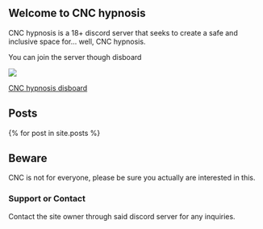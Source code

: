 <!-- Global site tag (gtag.js) - Google Analytics -->
<script async src="https://www.googletagmanager.com/gtag/js?id=G-Y3B3PM6W92"></script>
<script>
  window.dataLayer = window.dataLayer || [];
  function gtag(){dataLayer.push(arguments);}
  gtag('js', new Date());

  gtag('config', 'G-Y3B3PM6W92');
</script>

<!-- Google Tag Manager -->
<script>(function(w,d,s,l,i){w[l]=w[l]||[];w[l].push({'gtm.start':
new Date().getTime(),event:'gtm.js'});var f=d.getElementsByTagName(s)[0],
j=d.createElement(s),dl=l!='dataLayer'?'&l='+l:'';j.async=true;j.src=
'https://www.googletagmanager.com/gtm.js?id='+i+dl;f.parentNode.insertBefore(j,f);
})(window,document,'script','dataLayer','GTM-MWHB23C');</script>
<!-- End Google Tag Manager -->

<!-- Google Tag Manager (noscript) -->
<noscript><iframe src="https://www.googletagmanager.com/ns.html?id=GTM-MWHB23C"
height="0" width="0" style="display:none;visibility:hidden"></iframe></noscript>
<!-- End Google Tag Manager (noscript) -->

## Welcome to CNC hypnosis

CNC hypnosis is a 18+ discord server that seeks to create a safe and inclusive space for...
well, CNC hypnosis.

You can join the server though disboard

<!---
# <iframe src="https://discord.com/widget?id=997558868202754109&theme=light" width="350" height="500" allowtransparency="true" frameborder="0" sandbox="allow-popups allow-popups-to-escape-sandbox allow-same-origin allow-scripts"></iframe>
-->

[<img src="https://discord.com/api/guilds/997558868202754109/widget.png?style=banner4">](https://discord.gg/FsK5EPZX5U)

[CNC hypnosis disboard](https://disboard.org/server/997558868202754109)

## Posts

{% for post in site.posts %}

## Beware ##

CNC is not for everyone, please be sure you actually are interested in this.

### Support or Contact

Contact the site owner through said discord server for any inquiries.
